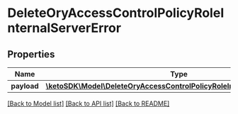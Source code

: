 # DeleteOryAccessControlPolicyRoleInternalServerError

## Properties
Name | Type | Description | Notes
------------ | ------------- | ------------- | -------------
**payload** | [**\ketoSDK\Model\DeleteOryAccessControlPolicyRoleInternalServerErrorBody**](DeleteOryAccessControlPolicyRoleInternalServerErrorBody.md) |  | [optional] 

[[Back to Model list]](../README.md#documentation-for-models) [[Back to API list]](../README.md#documentation-for-api-endpoints) [[Back to README]](../README.md)


